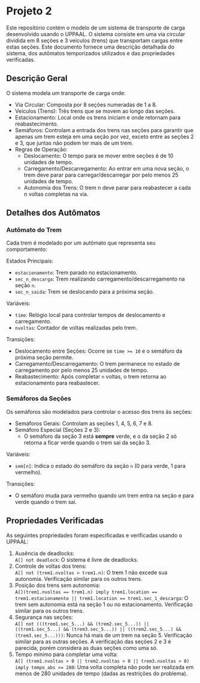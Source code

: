 # Projeto 2

Este repositório contém o modelo de um sistema de transporte de carga desenvolvido usando o UPPAAL. O sistema consiste em uma via circular dividida em 8 seções e 3 veículos (trens) que transportam cargas entre estas seções. Este documento fornece uma descrição detalhada do sistema, dos autômatos temporizados utilizados e das propriedades verificadas.

## Descrição Geral

O sistema modela um transporte de carga onde:

* Via Circular: Composta por 8 seções numeradas de 1 a 8.
* Veículos (Trens): Três trens que se movem ao longo das seções.
* Estacionamento: Local onde os trens iniciam e onde retornam para reabastecimento.
* Semáforos: Controlam a entrada dos trens nas seções para garantir que apenas um trem esteja em uma seção por vez, exceto entre as seções 2 e 3, que juntas não podem ter mais de um trem.
* Regras de Operação:
  * Deslocamento: O tempo para se mover entre seções é de 10 unidades de tempo.
  * Carregamento/Descarregamento: Ao entrar em uma nova seção, o trem deve parar para carregar/descarregar por pelo menos 25 unidades de tempo.
  * Autonomia dos Trens: O trem n deve parar para reabastecer a cada n voltas completas na via.
 
## Detalhes dos Autômatos

### Autômato do Trem

Cada trem é modelado por um autômato que representa seu comportamento:

Estados Principais:
* `estacionamento`: Trem parado no estacionamento.
* `sec_n_descarga`: Trem realizando carregamento/descarregamento na seção `n`.
* `sec_n_saida`: Trem se deslocando para a próxima seção.

Variáveis:
* `time`: Relógio local para controlar tempos de deslocamento e carregamento.
* `nvoltas`: Contador de voltas realizadas pelo trem.

Transições:
* Deslocamento entre Seções: Ocorre se `time >= 10` e o semáforo da próxima seção permite.
* Carregamento/Descarregamento: O trem permanece no estado de carregamento por pelo menos 25 unidades de tempo.
* Reabastecimento: Após completar `n` voltas, o trem retorna ao estacionamento para reabastecer.

### Semáforos da Seções

Os semáforos são modelados para controlar o acesso dos trens às seções:

* Semáforos Gerais: Controlam as seções 1, 4, 5, 6, 7 e 8.
* Semáforo Especial (Seções 2 e 3):
  * O semáforo da seção 3 está **sempre** verde, e o da seção 2 só retorna a ficar verde quando o trem sai da seção 3.


Variáveis:
* `sem[n]`: Indica o estado do semáforo da seção `n` (0 para verde, 1 para vermelho).

Transições:
* O semáforo muda para vermelho quando um trem entra na seção e para verde quando o trem sai.

## Propriedades Verificadas

As seguintes propriedades foram especificadas e verificadas usando o UPPAAL: 

1. Ausência de deadlocks: <br>
  `A[] not deadlock`: O sistema é livre de deadlocks.
2. Controle de voltas dos trens: <br>
  `A[] not (trem1.nvoltas > trem1.n)`: O trem 1 não excede sua autonomia.
   Verificação similar para os outros trens.
3. Posição dos trens sem autonomia: <br>
  `A[](trem1.nvoltas == trem1.n) imply trem1.location == trem1.estacionamento || trem1.location == trem1.sec_1_descarga`: O trem sem autonomia está na seção 1 ou no estacionamento.
  Verificação similar para os outros trens.
4. Segurança nas seções: <br>
  `A[] not (((trem1.sec_5...) && (trem2.sec_5...)) ||
            ((trem1.sec_5...) && (trem3.sec_5...)) ||
            ((trem2.sec_5...) && (trem3.sec_5...)))`: Nunca há mais de um trem na seção 5.
   Verificação similar para as outras seções. A verificação das seções 2 e 3 é parecida, porém considera as duas seções como uma só.
5. Tempo mínimo para completar uma volta: <br>
  `A[] (trem1.nvoltas > 0 || trem2.nvoltas > 0 || trem3.nvoltas > 0) imply tempo_abs >= 280`: Uma volta completa não pode ser realizada em menos de 280 unidades de tempo (dadas as restrições do problema).
   


























